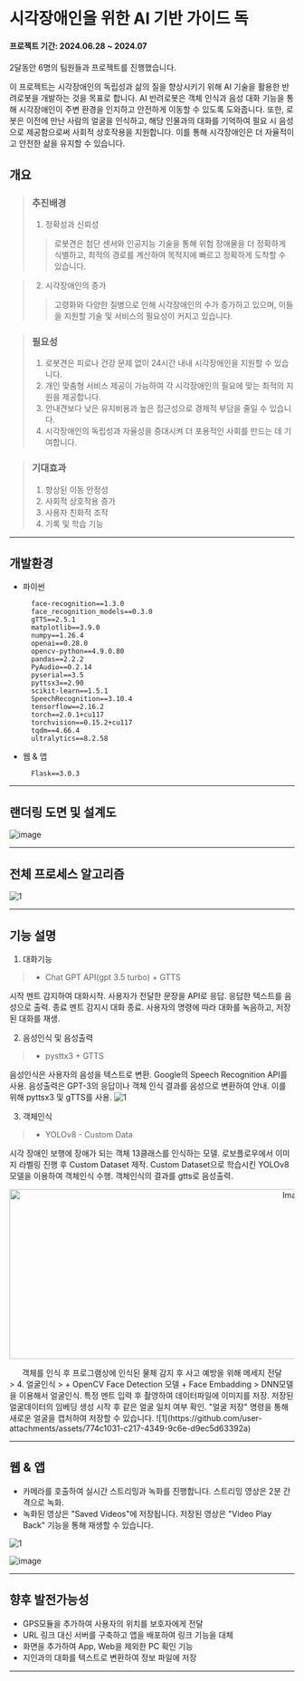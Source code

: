 # 시각장애인을 위한 AI 기반 가이드 독

#### 프로젝트 기간: 2024.06.28 ~ 2024.07

2달동안 6명의 팀원들과 프로젝트를 진행했습니다.

이 프로젝트는 시각장애인의 독립성과 삶의 질을 향상시키기 위해 AI 기술을 활용한 반려로봇을 개발하는 것을 목표로 합니다. 
AI 반려로봇은 객체 인식과 음성 대화 기능을 통해 시각장애인이 주변 환경을 인지하고 안전하게 이동할 수 있도록 도와줍니다. 
또한, 로봇은 이전에 만난 사람의 얼굴을 인식하고, 해당 인물과의 대화를 기억하여 필요 시 음성으로 제공함으로써 사회적 상호작용을 지원합니다. 
이를 통해 시각장애인은 더 자율적이고 안전한 삶을 유지할 수 있습니다.

## 개요
> ### 추진배경
> 1. 정확성과 신뢰성
>>   로봇견은 첨단 센서와 인공지능 기술을 통해 위험 장애물을 더 정확하게 식별하고, 최적의 경로를 계산하여 목적지에 빠르고 정확하게 도착할 수 있습니다.

> 2. 시각장애인의 증가
>>   고령화와 다양한 질병으로 인해 시각장애인의 수가 증가하고 있으며, 이들을 지원할 기술 및 서비스의 필요성이 커지고 있습니다.

> ### 필요성
> 1. 로봇견은 피로나 건강 문제 없이 24시간 내내 시각장애인을 지원할 수 있습니다.
> 2. 개인 맞춤형 서비스 제공이 가능하여 각 시각장애인의 필요에 맞는 최적의 지원을 제공합니다.
> 3. 안내견보다 낮은 유지비용과 높은 접근성으로 경제적 부담을 줄일 수 있습니다.
> 4. 시각장애인의 독립성과 자율성을 증대시켜 더 포용적인 사회를 만드는 데 기여합니다.

> ### 기대효과
> 1. 향상된 이동 안정성
> 2. 사회적 상호작용 증가
> 3. 사용자 친화적 조작
> 4. 기록 및 학습 기능

----------------------------------------------------------------------------------------------------

## 개발환경

+ 파이썬

        face-recognition==1.3.0
        face_recognition_models==0.3.0
        gTTS==2.5.1
        matplotlib==3.9.0
        numpy==1.26.4
        openai==0.28.0
        opencv-python==4.9.0.80
        pandas==2.2.2
        PyAudio==0.2.14
        pyserial==3.5
        pyttsx3==2.90
        scikit-learn==1.5.1
        SpeechRecognition==3.10.4
        tensorflow==2.16.2
        torch==2.0.1+cu117
        torchvision==0.15.2+cu117
        tqdm==4.66.4
        ultralytics==8.2.58

+ 웹 & 앱 

        Flask==3.0.3
  
----------------------------------------------------------------------------------------------------

## 랜더링 도면 및 설계도

![image](https://github.com/user-attachments/assets/db97f52a-e6fb-4d92-b001-2492361cdab5)

----------------------------------------------------------------------------------------------------

## 전체 프로세스 알고리즘
![1](https://github.com/user-attachments/assets/8cef98f5-37e3-4b49-b72d-f098cc3910b4)

----------------------------------------------------------------------------------------------------

## 기능 설명
1. 대화기능
> + Chat GPT API(gpt 3.5 turbo) + GTTS
>
시작 멘트 감지하여 대화시작. 사용자가 전달한 문장을 API로 응답. 응답한 텍스트를 음성으로 출력. 
종료 멘트 감지시 대화 종료. 사용자의 명령에 따라 대화를 녹음하고, 저장된 대화를 재생.
>
2. 음성인식 및 음성출력
> + pysttx3 + GTTS
>
음성인식은 사용자의 음성을 텍스트로 변환. Google의 Speech Recognition API를 사용.
음성출력은 GPT-3의 응답이나 객체 인식 결과를 음성으로 변환하여 안내. 이를 위해 pyttsx3 및 gTTS를 사용.
![1](https://github.com/user-attachments/assets/2fd6028d-8acb-4212-8262-a73d6cab0e75)
>
3. 객체인식
> + YOLOv8 - Custom Data
>   
시각 장애인 보행에 장애가 되는 객체 13클래스를 인식하는 모델. 로보플로우에서 이미지 라벨링 진행 후 Custom Dataset 제작. Custom Dataset으로 학습시킨 YOLOv8 모델을 이용하여 객체인식 수행.
객체인식의 결과를 gtts로 음성출력.
<div align=center>
<p align="center">
  <img src="./Program Play image/객체인식 이미지.png" alt="Image 1" width="1000" height="300">
</p>
  객체를 인식 후 프로그램상에 인식된 물체 감지 후 사고 예방을 위해 메세지 전달  <br>
</div>
>
4. 얼굴인식
> + OpenCV Face Detection 모델 + Face Embadding
> 
DNN모델을 이용해서 얼굴인식. 특정 멘트 입력 후 촬영하여 데이터파일에 이미지를 저장. 저장된 얼굴데이터의 임베딩 생성 시작 후 같은 얼굴 일치 여부 확인.
"얼굴 저장" 명령을 통해 새로운 얼굴을 캡처하여 저장할 수 있습니다.
![1](https://github.com/user-attachments/assets/774c1031-c217-4349-9c6e-d9ec5d63392a)

----------------------------------------------------------------------------------------------------

## 웹 & 앱
 + 카메라를 호출하여 실시간 스트리밍과 녹화를 진행합니다. 스트리밍 영상은 2분 간격으로 녹화.
 + 녹화된 영상은 "Saved Videos"에 저장됩니다. 저장된 영상은 "Video Play Back" 기능을 통해 재생할 수 있습니다.
 
 ![1](https://github.com/user-attachments/assets/f5997e18-14d0-4354-9731-d1cc0b57c816)


 ![image](https://github.com/user-attachments/assets/6617a25a-60c9-4e7a-bb8b-e2a81910c644)

----------------------------------------------------------------------------------------------------

## 향후 발전가능성 
 + GPS모듈을 추가하여 사용자의 위치를 보호자에게 전달
 + URL 링크 대신 서버를 구축하고 앱을 배포하여 링크 기능을 대체
 + 화면을 추가하여 App, Web을 제외한 PC 확인 기능
 + 지인과의 대화를 텍스트로 변환하여 정보 파일에 저장

----------------------------------------------------------------------------------------------------
